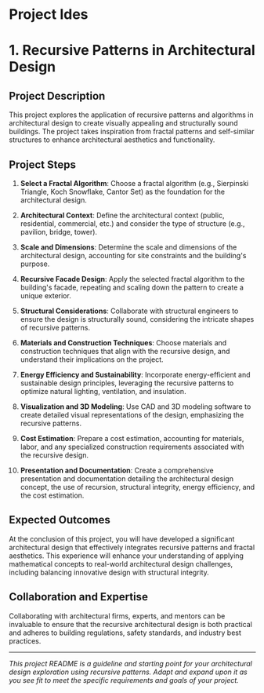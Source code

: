 # Project Ides


# 1. Recursive Patterns in Architectural Design

## Project Description

This project explores the application of recursive patterns and algorithms in architectural design to create visually appealing and structurally sound buildings. The project takes inspiration from fractal patterns and self-similar structures to enhance architectural aesthetics and functionality.

## Project Steps

1. **Select a Fractal Algorithm**: Choose a fractal algorithm (e.g., Sierpinski Triangle, Koch Snowflake, Cantor Set) as the foundation for the architectural design.

2. **Architectural Context**: Define the architectural context (public, residential, commercial, etc.) and consider the type of structure (e.g., pavilion, bridge, tower).

3. **Scale and Dimensions**: Determine the scale and dimensions of the architectural design, accounting for site constraints and the building's purpose.

4. **Recursive Facade Design**: Apply the selected fractal algorithm to the building's facade, repeating and scaling down the pattern to create a unique exterior.

5. **Structural Considerations**: Collaborate with structural engineers to ensure the design is structurally sound, considering the intricate shapes of recursive patterns.

6. **Materials and Construction Techniques**: Choose materials and construction techniques that align with the recursive design, and understand their implications on the project.

7. **Energy Efficiency and Sustainability**: Incorporate energy-efficient and sustainable design principles, leveraging the recursive patterns to optimize natural lighting, ventilation, and insulation.

8. **Visualization and 3D Modeling**: Use CAD and 3D modeling software to create detailed visual representations of the design, emphasizing the recursive patterns.

9. **Cost Estimation**: Prepare a cost estimation, accounting for materials, labor, and any specialized construction requirements associated with the recursive design.

10. **Presentation and Documentation**: Create a comprehensive presentation and documentation detailing the architectural design concept, the use of recursion, structural integrity, energy efficiency, and the cost estimation.

## Expected Outcomes

At the conclusion of this project, you will have developed a significant architectural design that effectively integrates recursive patterns and fractal aesthetics. This experience will enhance your understanding of applying mathematical concepts to real-world architectural design challenges, including balancing innovative design with structural integrity.

## Collaboration and Expertise

Collaborating with architectural firms, experts, and mentors can be invaluable to ensure that the recursive architectural design is both practical and adheres to building regulations, safety standards, and industry best practices.

---

*This project README is a guideline and starting point for your architectural design exploration using recursive patterns. Adapt and expand upon it as you see fit to meet the specific requirements and goals of your project.*

